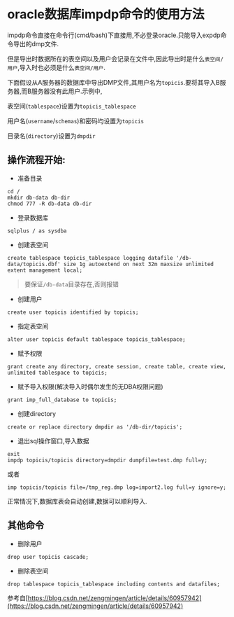 # oracle数据库impdp命令的使用方法

impdp命令直接在命令行(cmd/bash)下直接用,不必登录oracle.只能导入expdp命令导出的dmp文件.

但是导出时数据所在的表空间以及用户会记录在文件中,因此导出时是什么`表空间/用户`,导入时也必须是什么`表空间/用户`.

下面假设从A服务器的数据库中导出DMP文件,其用户名为`topicis`.要将其导入B服务器,而B服务器没有此用户.示例中,

表空间(`tablespace`)设置为`topicis_tablespace`

用户名(`username`/`schemas`)和密码均设置为`topicis`

目录名(`directory`)设置为`dmpdir`


## 操作流程开始:
+ 准备目录
```
cd /
mkdir db-data db-dir
chmod 777 -R db-data db-dir
```

+ 登录数据库
```
sqlplus / as sysdba
```

+ 创建表空间
```
create tablespace topicis_tablespace logging datafile '/db-data/topicis.dbf' size 1g autoextend on next 32m maxsize unlimited extent management local;
```

> 要保证`/db-data`目录存在,否则报错

+ 创建用户
```
create user topicis identified by topicis;
```

+ 指定表空间
```
alter user topicis default tablespace topicis_tablespace;
```

+ 赋予权限
```
grant create any directory, create session, create table, create view, unlimited tablespace to topicis;
```

+ 赋予导入权限(解决导入时偶尔发生的无DBA权限问题)
```
grant imp_full_database to topicis;
```

+ 创建directory

```
create or replace directory dmpdir as '/db-dir/topicis';
```

+ 退出sql操作窗口,导入数据

```
exit
impdp topicis/topicis directory=dmpdir dumpfile=test.dmp full=y;
```

或者

```
imp topicis/topicis file=/tmp_reg.dmp log=import2.log full=y ignore=y;
```


正常情况下,数据库表会自动创建,数据可以顺利导入.

## 其他命令

+ 删除用户
```
drop user topicis cascade;
```

+ 删除表空间
```
drop tablespace topicis_tablespace including contents and datafiles;
```



参考自[https://blog.csdn.net/zengmingen/article/details/60957942](https://blog.csdn.net/zengmingen/article/details/60957942)